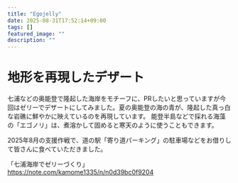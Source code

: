 ```yaml
---
title: "Egojelly"
date: 2025-08-31T17:52:14+09:00
tags: []
featured_image: ""
description: ""
---
```


# 地形を再現したデザート

七浦などの奥能登で隆起した海岸をモチーフに、PRしたいと思っていますが今回はゼリーでデザートにしてみました。夏の奥能登の海の青が、隆起した真っ白な岩礁に鮮やかに映えているのを再現しています。
能登半島などで採れる海藻の「エゴノリ」は、煮溶かして固めると寒天のように使うこともできます。

2025年8月の支援作戦で、道の駅「寄り道パーキング」の駐車場などをお借りして皆さんに食べていただきました。

「七浦海岸でゼリーづくり」
https://note.com/kamome1335/n/n0d39bc0f9204
